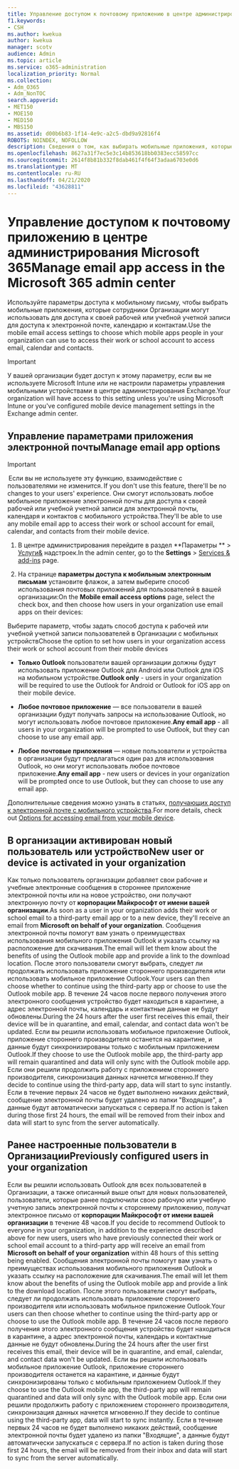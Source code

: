 ```yaml
---
title: Управление доступом к почтовому приложению в центре администрирования Microsoft 365
f1.keywords:
- CSH
ms.author: kwekua
author: kwekua
manager: scotv
audience: Admin
ms.topic: article
ms.service: o365-administration
localization_priority: Normal
ms.collection:
- Adm_O365
- Adm_NonTOC
search.appverid:
- MET150
- MOE150
- MED150
- MBS150
ms.assetid: d00b6b83-1f14-4e9c-a2c5-dbd9a92816f4
ROBOTS: NOINDEX, NOFOLLOW
description: Сведения о том, как выбирать мобильные приложения, которые пользователи могут использовать для доступа к электронной почте, календарю и контактам.
ms.openlocfilehash: 8627a31f7ec5e3c14b853618bb0383ecc58597cc
ms.sourcegitcommit: 2614f8b81b332f8dab461f4f64f3adaa6703e0d6
ms.translationtype: MT
ms.contentlocale: ru-RU
ms.lasthandoff: 04/21/2020
ms.locfileid: "43628811"
---
```

# <a name="manage-email-app-access-in-the-microsoft-365-admin-center"></a><span data-ttu-id="911ed-103">Управление доступом к почтовому приложению в центре администрирования Microsoft 365</span><span class="sxs-lookup"><span data-stu-id="911ed-103">Manage email app access in the Microsoft 365 admin center</span></span>

<span data-ttu-id="911ed-104">Используйте параметры доступа к мобильному письму, чтобы выбрать мобильные приложения, которые сотрудники Организации могут использовать для доступа к своей рабочей или учебной учетной записи для доступа к электронной почте, календарю и контактам.</span><span class="sxs-lookup"><span data-stu-id="911ed-104">Use the mobile email access settings to choose which mobile apps people in your organization can use to access their work or school account to access email, calendar and contacts.</span></span>
  
> [!IMPORTANT]
> <span data-ttu-id="911ed-105">У вашей организации будет доступ к этому параметру, если вы не используете Microsoft Intune или не настроили параметры управления мобильными устройствами в центре администрирования Exchange.</span><span class="sxs-lookup"><span data-stu-id="911ed-105">Your organization will have access to this setting unless you're using Microsoft Intune or you've configured mobile device management settings in the Exchange admin center.</span></span> 
  
## <a name="manage-email-app-options"></a><span data-ttu-id="911ed-106">Управление параметрами приложения электронной почты</span><span class="sxs-lookup"><span data-stu-id="911ed-106">Manage email app options</span></span>

> [!IMPORTANT]
> <span data-ttu-id="911ed-107"> Если вы не используете эту функцию, взаимодействие с пользователями не изменится.</span><span class="sxs-lookup"><span data-stu-id="911ed-107"> If you don't use this feature, there'll be no changes to your users' experience.</span></span> <span data-ttu-id="911ed-108">Они смогут использовать любое мобильное приложение электронной почты для доступа к своей рабочей или учебной учетной записи для электронной почты, календаря и контактов с мобильного устройства.</span><span class="sxs-lookup"><span data-stu-id="911ed-108">They'll be able to use any mobile email app to access their work or school account for email, calendar, and contacts from their mobile device.</span></span> 
    
1. <span data-ttu-id="911ed-109">В центре администрирования перейдите в раздел \*\*Параметры \*\* \> <a href="https://go.microsoft.com/fwlink/p/?linkid=2053743" target="_blank">Услуги&amp;</a> надстроек.</span><span class="sxs-lookup"><span data-stu-id="911ed-109">In the admin center, go to the **Settings** \> <a href="https://go.microsoft.com/fwlink/p/?linkid=2053743" target="_blank">Services &amp; add-ins</a> page.</span></span> 

2. <span data-ttu-id="911ed-110">На странице **параметры доступа к мобильным электронным письмам** установите флажок, а затем выберите способ использования почтовых приложений для пользователей в вашей организации:</span><span class="sxs-lookup"><span data-stu-id="911ed-110">On the **Mobile email access options** page, select the check box, and then choose how users in your organization use email apps on their devices:</span></span>
  
<span data-ttu-id="911ed-111">Выберите параметр, чтобы задать способ доступа к рабочей или учебной учетной записи пользователей в Организации с мобильных устройств</span><span class="sxs-lookup"><span data-stu-id="911ed-111">Choose the option to set how users in your organization access their work or school account from their mobile devices</span></span>
  
- <span data-ttu-id="911ed-112">**Только Outlook** пользователи вашей организации должны будут использовать приложение Outlook для Android или Outlook для iOS на мобильном устройстве.</span><span class="sxs-lookup"><span data-stu-id="911ed-112">**Outlook only** - users in your organization will be required to use the Outlook for Android or Outlook for iOS app on their mobile device.</span></span> 
    
- <span data-ttu-id="911ed-113">**Любое почтовое приложение** — все пользователи в вашей организации будут получать запросы на использование Outlook, но могут использовать любое почтовое приложение.</span><span class="sxs-lookup"><span data-stu-id="911ed-113">**Any email app** - all users in your organization will be prompted to use Outlook, but they can choose to use any email app.</span></span> 
    
- <span data-ttu-id="911ed-114">**Любое почтовые приложения** — новые пользователи и устройства в организации будут предлагаться один раз для использования Outlook, но они могут использовать любое почтовое приложение.</span><span class="sxs-lookup"><span data-stu-id="911ed-114">**Any email app** - new users or devices in your organization will be prompted once to use Outlook, but they can choose to use any email app.</span></span> 
    
<span data-ttu-id="911ed-115">Дополнительные сведения можно узнать в статьях, [получающих доступ к электронной почте с мобильного устройства](access-email-from-a-mobile-device.md).</span><span class="sxs-lookup"><span data-stu-id="911ed-115">For more details, check out [Options for accessing email from your mobile device](access-email-from-a-mobile-device.md).</span></span>
  
## <a name="new-user-or-device-is-activated-in-your-organization"></a><span data-ttu-id="911ed-116">В организации активирован новый пользователь или устройство</span><span class="sxs-lookup"><span data-stu-id="911ed-116">New user or device is activated in your organization</span></span>

<span data-ttu-id="911ed-117">Как только пользователь организации добавляет свои рабочие и учебные электронные сообщения в стороннее приложение электронной почты или на новое устройство, они получают электронную почту от **корпорации Майкрософт от имени вашей организации**.</span><span class="sxs-lookup"><span data-stu-id="911ed-117">As soon as a user in your organization adds their work or school email to a third-party email app or to a new device, they'll receive an email from **Microsoft on behalf of your organization**.</span></span> <span data-ttu-id="911ed-118">Сообщения электронной почты помогут вам узнать о преимуществах использования мобильного приложения Outlook и указать ссылку на расположение для скачивания.</span><span class="sxs-lookup"><span data-stu-id="911ed-118">The email will let them know about the benefits of using the Outlook mobile app and provide a link to the download location.</span></span> <span data-ttu-id="911ed-119">После этого пользователи смогут выбрать, следует ли продолжать использовать приложение стороннего производителя или использовать мобильное приложение Outlook.</span><span class="sxs-lookup"><span data-stu-id="911ed-119">Your users can then choose whether to continue using the third-party app or choose to use the Outlook mobile app.</span></span> <span data-ttu-id="911ed-120">В течение 24 часов после первого получения этого электронного сообщения устройство будет находиться в карантине, а адрес электронной почты, календарь и контактные данные не будут обновлены.</span><span class="sxs-lookup"><span data-stu-id="911ed-120">During the 24 hours after the user first receives this email, their device will be in quarantine, and email, calendar, and contact data won't be updated.</span></span> <span data-ttu-id="911ed-121">Если вы решили использовать мобильное приложение Outlook, приложение стороннего производителя останется на карантине, и данные будут синхронизированы только с мобильным приложением Outlook.</span><span class="sxs-lookup"><span data-stu-id="911ed-121">If they choose to use the Outlook mobile app, the third-party app will remain quarantined and data will only sync with the Outlook mobile app.</span></span> <span data-ttu-id="911ed-122">Если они решили продолжить работу с приложением стороннего производителя, синхронизация данных начнется мгновенно.</span><span class="sxs-lookup"><span data-stu-id="911ed-122">If they decide to continue using the third-party app, data will start to sync instantly.</span></span> <span data-ttu-id="911ed-123">Если в течение первых 24 часов не будет выполнено никаких действий, сообщение электронной почты будет удалено из папки "Входящие", а данные будут автоматически запускаться с сервера.</span><span class="sxs-lookup"><span data-stu-id="911ed-123">If no action is taken during those first 24 hours, the email will be removed from their inbox and data will start to sync from the server automatically.</span></span>
  
## <a name="previously-configured-users-in-your-organization"></a><span data-ttu-id="911ed-124">Ранее настроенные пользователи в Организации</span><span class="sxs-lookup"><span data-stu-id="911ed-124">Previously configured users in your organization</span></span>

<span data-ttu-id="911ed-125">Если вы решили использовать Outlook для всех пользователей в Организации, а также описанный выше опыт для новых пользователей, пользователи, которые ранее подключили свою рабочую или учебную учетную запись электронной почты к стороннему приложению, получат электронное письмо от **корпорации Майкрософт от имени вашей организации** в течение 48 часов.</span><span class="sxs-lookup"><span data-stu-id="911ed-125">If you decide to recommend Outlook to everyone in your organization, in addition to the experience described above for new users, users who have previously connected their work or school email account to a third-party app will receive an email from **Microsoft on behalf of your organization** within 48 hours of this setting being enabled.</span></span> <span data-ttu-id="911ed-126">Сообщения электронной почты помогут вам узнать о преимуществах использования мобильного приложения Outlook и указать ссылку на расположение для скачивания.</span><span class="sxs-lookup"><span data-stu-id="911ed-126">The email will let them know about the benefits of using the Outlook mobile app and provide a link to the download location.</span></span> <span data-ttu-id="911ed-127">После этого пользователи смогут выбрать, следует ли продолжать использовать приложение стороннего производителя или использовать мобильное приложение Outlook.</span><span class="sxs-lookup"><span data-stu-id="911ed-127">Your users can then choose whether to continue using the third-party app or choose to use the Outlook mobile app.</span></span> <span data-ttu-id="911ed-128">В течение 24 часов после первого получения этого электронного сообщения устройство будет находиться в карантине, а адрес электронной почты, календарь и контактные данные не будут обновлены.</span><span class="sxs-lookup"><span data-stu-id="911ed-128">During the 24 hours after the user first receives this email, their device will be in quarantine, and email, calendar, and contact data won't be updated.</span></span> <span data-ttu-id="911ed-129">Если вы решили использовать мобильное приложение Outlook, приложение стороннего производителя останется на карантине, и данные будут синхронизированы только с мобильным приложением Outlook.</span><span class="sxs-lookup"><span data-stu-id="911ed-129">If they choose to use the Outlook mobile app, the third-party app will remain quarantined and data will only sync with the Outlook mobile app.</span></span> <span data-ttu-id="911ed-130">Если они решили продолжить работу с приложением стороннего производителя, синхронизация данных начнется мгновенно.</span><span class="sxs-lookup"><span data-stu-id="911ed-130">If they decide to continue using the third-party app, data will start to sync instantly.</span></span> <span data-ttu-id="911ed-131">Если в течение первых 24 часов не будет выполнено никаких действий, сообщение электронной почты будет удалено из папки "Входящие", а данные будут автоматически запускаться с сервера.</span><span class="sxs-lookup"><span data-stu-id="911ed-131">If no action is taken during those first 24 hours, the email will be removed from their inbox and data will start to sync from the server automatically.</span></span> 
  

